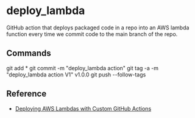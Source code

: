 # deploy_lambda

GitHub action that deploys packaged code in a repo into an AWS lambda function every time we commit code to the main branch of the repo.

## Commands

git add *
git commit -m "deploy_lambda action"
git tag -a -m "deploy_lambda action V1" v1.0.0
git push --follow-tags

## Reference

- [Deploying AWS Lambdas with Custom GitHub Actions](https://embeddedinn.xyz/articles/tutorial/deploying-aws-lambdas-with-github-actions/)